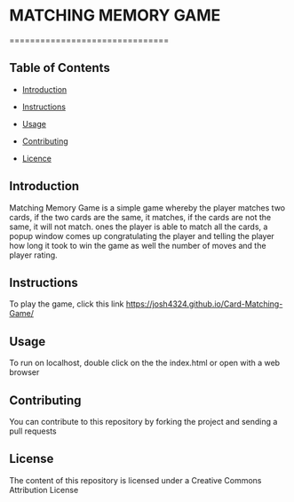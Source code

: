 # MATCHING MEMORY GAME

===============================

## Table of Contents


* [Introduction](#introduction)

* [Instructions](#instructions)

* [Usage](#usage)

* [Contributing](#contributing)

* [Licence](#usage)



## Introduction

Matching Memory Game is a simple game whereby the player matches two cards, if the two cards are
the same, it matches, if the cards are not the same, it will not match. ones the player is able to 
match all the cards, a popup window comes up congratulating the player and telling the player how
long it took to win the game as well the number of moves and the player rating.


## Instructions

To play the game, click this link https://josh4324.github.io/Card-Matching-Game/

## Usage

To run on localhost, double click on the the index.html or open with a web browser

## Contributing

You can contribute to this repository by forking the project and sending a pull requests

## License

The content of this repository is licensed under a Creative Commons Attribution License
